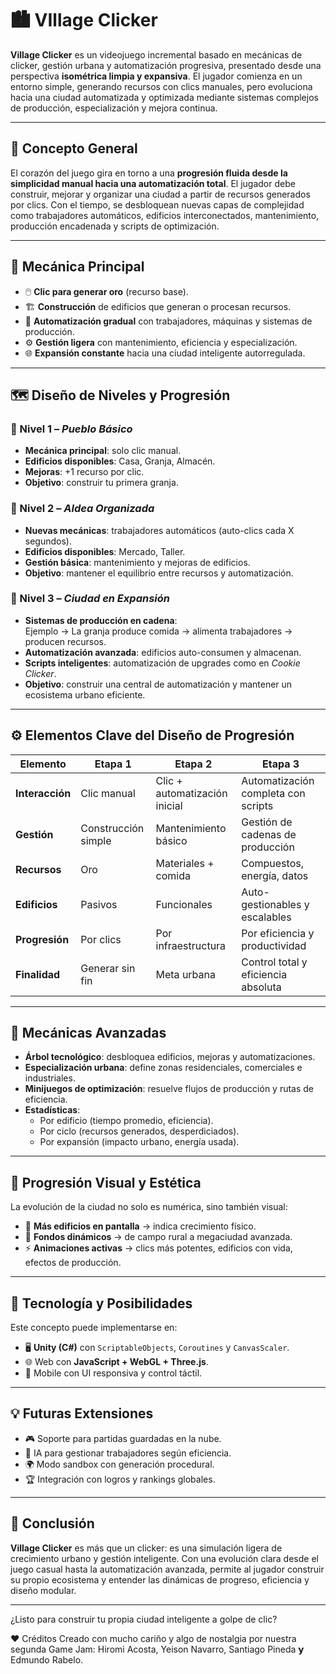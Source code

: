 # 🏙️ VIllage Clicker   

**Village Clicker** es un videojuego incremental basado en mecánicas de clicker, gestión urbana y automatización progresiva, presentado desde una perspectiva **isométrica limpia y expansiva**. El jugador comienza en un entorno simple, generando recursos con clics manuales, pero evoluciona hacia una ciudad automatizada y optimizada mediante sistemas complejos de producción, especialización y mejora continua.

---

## 🎯 Concepto General  

El corazón del juego gira en torno a una **progresión fluida desde la simplicidad manual hacia una automatización total**. El jugador debe construir, mejorar y organizar una ciudad a partir de recursos generados por clics. Con el tiempo, se desbloquean nuevas capas de complejidad como trabajadores automáticos, edificios interconectados, mantenimiento, producción encadenada y scripts de optimización.

---

## 🧱 Mecánica Principal

- 🖱️ **Clic para generar oro** (recurso base).
- 🏗️ **Construcción** de edificios que generan o procesan recursos.
- 🤖 **Automatización gradual** con trabajadores, máquinas y sistemas de producción.
- ⚙️ **Gestión ligera** con mantenimiento, eficiencia y especialización.
- 🌐 **Expansión constante** hacia una ciudad inteligente autorregulada.

---

## 🗺️ Diseño de Niveles y Progresión

### 🔹 Nivel 1 – *Pueblo Básico*
- **Mecánica principal**: solo clic manual.
- **Edificios disponibles**: Casa, Granja, Almacén.
- **Mejoras**: +1 recurso por clic.
- **Objetivo**: construir tu primera granja.

### 🔹 Nivel 2 – *Aldea Organizada*
- **Nuevas mecánicas**: trabajadores automáticos (auto-clics cada X segundos).
- **Edificios disponibles**: Mercado, Taller.
- **Gestión básica**: mantenimiento y mejoras de edificios.
- **Objetivo**: mantener el equilibrio entre recursos y automatización.

### 🔹 Nivel 3 – *Ciudad en Expansión*
- **Sistemas de producción en cadena**:  
  Ejemplo → La granja produce comida → alimenta trabajadores → producen recursos.
- **Automatización avanzada**: edificios auto-consumen y almacenan.
- **Scripts inteligentes**: automatización de upgrades como en *Cookie Clicker*.
- **Objetivo**: construir una central de automatización y mantener un ecosistema urbano eficiente.

---

## ⚙️ Elementos Clave del Diseño de Progresión

| Elemento           | Etapa 1                | Etapa 2                         | Etapa 3                                |
|--------------------|------------------------|----------------------------------|----------------------------------------|
| **Interacción**     | Clic manual            | Clic + automatización inicial   | Automatización completa con scripts    |
| **Gestión**         | Construcción simple    | Mantenimiento básico            | Gestión de cadenas de producción       |
| **Recursos**        | Oro                    | Materiales + comida             | Compuestos, energía, datos             |
| **Edificios**       | Pasivos                | Funcionales                     | Auto-gestionables y escalables         |
| **Progresión**      | Por clics              | Por infraestructura             | Por eficiencia y productividad         |
| **Finalidad**       | Generar sin fin        | Meta urbana                     | Control total y eficiencia absoluta    |

---

## 🌟 Mecánicas Avanzadas

- **Árbol tecnológico**: desbloquea edificios, mejoras y automatizaciones.
- **Especialización urbana**: define zonas residenciales, comerciales e industriales.
- **Minijuegos de optimización**: resuelve flujos de producción y rutas de eficiencia.
- **Estadísticas**:
  - Por edificio (tiempo promedio, eficiencia).
  - Por ciclo (recursos generados, desperdiciados).
  - Por expansión (impacto urbano, energía usada).

---

## 🎨 Progresión Visual y Estética

La evolución de la ciudad no solo es numérica, sino también visual:

- 🏡 **Más edificios en pantalla** → indica crecimiento físico.
- 🌄 **Fondos dinámicos** → de campo rural a megaciudad avanzada.
- ⚡ **Animaciones activas** → clics más potentes, edificios con vida, efectos de producción.

---

## 🧩 Tecnología y Posibilidades

Este concepto puede implementarse en:

- 🖥️ **Unity (C#)** con `ScriptableObjects`, `Coroutines` y `CanvasScaler`.
- 🌐 Web con **JavaScript + WebGL + Three.js**.
- 📱 Mobile con UI responsiva y control táctil.

---

## 💡 Futuras Extensiones

- 🎮 Soporte para partidas guardadas en la nube.
- 🧠 IA para gestionar trabajadores según eficiencia.
- 🌍 Modo sandbox con generación procedural.
- 🏆 Integración con logros y rankings globales.

---

## 🧠 Conclusión

**Village Clicker** es más que un clicker: es una simulación ligera de crecimiento urbano y gestión inteligente. Con una evolución clara desde el juego casual hasta la automatización avanzada, permite al jugador construir su propio ecosistema y entender las dinámicas de progreso, eficiencia y diseño modular.

---

¿Listo para construir tu propia ciudad inteligente a golpe de clic?


❤️ Créditos Creado con mucho cariño y algo de nostalgia por nuestra segunda Game Jam: Hiromi Acosta, Yeison Navarro, Santiago Pineda 𝘆 Edmundo Rabelo.

